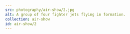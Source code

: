 ```yaml
---
src: photography/air-show/2.jpg
alt: A group of four fighter jets flying in formation.
collection: air-show
id: air-show/2
---
```

